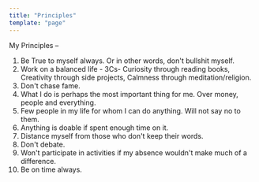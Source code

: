 ```yaml
---
title: "Principles"
template: "page"
---
```



My Principles –


1. Be True to myself always. Or in other words, don't bullshit myself.
2. Work on a balanced life - 3Cs- Curiosity through reading books, Creativity through side projects, Calmness through meditation/religion.
3. Don't chase fame. 
4. What I do is perhaps the most important thing for me. Over money, people and everything.
5. Few people in my life for whom I can do anything. Will not say no to them.
6. Anything is doable if spent enough time on it.
7. Distance myself from those who don't keep their words.
8. Don't debate. 
9. Won't participate in activities if my absence wouldn't make much of a difference.
10. Be on time always. 



